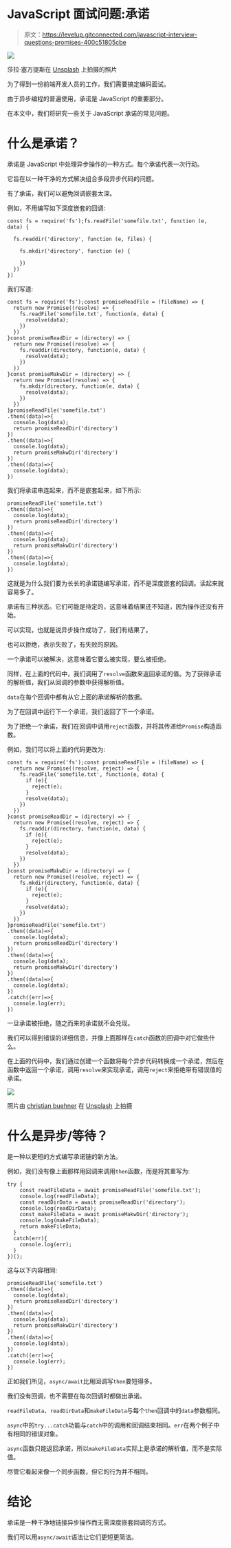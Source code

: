 # JavaScript 面试问题:承诺

> 原文：<https://levelup.gitconnected.com/javascript-interview-questions-promises-400c51805cbe>

![](img/f282df36c6702e2ad7d966413780fe6a.png)

莎拉·塞万提斯在 [Unsplash](https://unsplash.com?utm_source=medium&utm_medium=referral) 上拍摄的照片

为了得到一份前端开发人员的工作，我们需要搞定编码面试。

由于异步编程的普遍使用，承诺是 JavaScript 的重要部分。

在本文中，我们将研究一些关于 JavaScript 承诺的常见问题。

# 什么是承诺？

承诺是 JavaScript 中处理异步操作的一种方式。每个承诺代表一次行动。

它旨在以一种干净的方式解决组合多段异步代码的问题。

有了承诺，我们可以避免回调嵌套太深。

例如，不用编写如下深度嵌套的回调:

```
const fs = require('fs');fs.readFile('somefile.txt', function (e, data) {

  fs.readdir('directory', function (e, files) {

    fs.mkdir('directory', function (e) {

    })
  })
})
```

我们写道:

```
const fs = require('fs');const promiseReadFile = (fileName) => {
  return new Promise((resolve) => {
    fs.readFile('somefile.txt', function(e, data) {
      resolve(data);
    })
  })
}const promiseReadDir = (directory) => {
  return new Promise((resolve) => {
    fs.readdir(directory, function(e, data) {
      resolve(data);
    })
  })
}const promiseMakwDir = (directory) => {
  return new Promise((resolve) => {
    fs.mkdir(directory, function(e, data) {
      resolve(data);
    })
  })
}promiseReadFile('somefile.txt')
.then((data)=>{
  console.log(data);
  return promiseReadDir('directory')
})
.then((data)=>{
  console.log(data);
  return promiseMakwDir('directory')
})
.then((data)=>{
  console.log(data);  
})
```

我们将承诺串连起来，而不是嵌套起来，如下所示:

```
promiseReadFile('somefile.txt')
.then((data)=>{
  console.log(data);
  return promiseReadDir('directory')
})
.then((data)=>{
  console.log(data);
  return promiseMakwDir('directory')
})
.then((data)=>{
  console.log(data);  
})
```

这就是为什么我们要为长长的承诺链编写承诺，而不是深度嵌套的回调。读起来就容易多了。

承诺有三种状态。它们可能是待定的，这意味着结果还不知道，因为操作还没有开始。

可以实现，也就是说异步操作成功了，我们有结果了。

也可以拒绝，表示失败了，有失败的原因。

一个承诺可以被解决，这意味着它要么被实现，要么被拒绝。

同样，在上面的代码中，我们调用了`resolve`函数来返回承诺的值。为了获得承诺的解析值，我们从回调的参数中获得解析值。

`data`在每个回调中都有从它上面的承诺解析的数据。

为了在回调中运行下一个承诺，我们返回了下一个承诺。

为了拒绝一个承诺，我们在回调中调用`reject`函数，并将其传递给`Promise`构造函数。

例如，我们可以将上面的代码更改为:

```
const fs = require('fs');const promiseReadFile = (fileName) => {
  return new Promise((resolve, reject) => {
    fs.readFile('somefile.txt', function(e, data) {
      if (e){
        reject(e);
      }
      resolve(data);
    })
  })
}const promiseReadDir = (directory) => {
  return new Promise((resolve, reject) => {
    fs.readdir(directory, function(e, data) {
      if (e){
        reject(e);
      }
      resolve(data);
    })
  })
}const promiseMakwDir = (directory) => {
  return new Promise((resolve, reject) => {
    fs.mkdir(directory, function(e, data) {
      if (e){
        reject(e);
      }
      resolve(data);
    })
  })
}promiseReadFile('somefile.txt')
.then((data)=>{
  console.log(data);
  return promiseReadDir('directory')
})
.then((data)=>{
  console.log(data);
  return promiseMakwDir('directory')
})
.then((data)=>{
  console.log(data);  
})
.catch((err)=>{
  console.log(err);
})
```

一旦承诺被拒绝，随之而来的承诺就不会兑现。

我们可以得到错误的详细信息，并像上面那样在`catch`函数的回调中对它做些什么。

在上面的代码中，我们通过创建一个函数将每个异步代码转换成一个承诺，然后在函数中返回一个承诺，调用`resolve`来实现承诺，调用`reject`来拒绝带有错误值的承诺。

![](img/79177ee8187139a24f279f6739c8bee6.png)

照片由 [christian buehner](https://unsplash.com/@christianbuehner?utm_source=medium&utm_medium=referral) 在 [Unsplash](https://unsplash.com?utm_source=medium&utm_medium=referral) 上拍摄

# 什么是异步/等待？

是一种以更短的方式编写承诺链的新方法。

例如，我们没有像上面那样用回调来调用`then`函数，而是将其重写为:

```
try {
    const readFileData = await promiseReadFile('somefile.txt');
    console.log(readFileData);
    const readDirData = await promiseReadDir('directory');
    console.log(readDirData);
    const makeFileData = await promiseMakwDir('directory');
    console.log(makeFileData);
    return makeFileData;
  }
  catch(err){
    console.log(err);
  }  
})();
```

这与以下内容相同:

```
promiseReadFile('somefile.txt')
.then((data)=>{
  console.log(data);
  return promiseReadDir('directory')
})
.then((data)=>{
  console.log(data);
  return promiseMakwDir('directory')
})
.then((data)=>{
  console.log(data);  
})
.catch((err)=>{
  console.log(err);
})
```

正如我们所见，`async/await`比用回调写`then`要短得多。

我们没有回调，也不需要在每次回调时都做出承诺。

`readFileData`、`readDirData`和`makeFileData`与每个`then`回调中的`data`参数相同。

`async`中的`try...catch`功能与`catch`中的调用和回调结束相同。`err`在两个例子中有相同的错误对象。

`async`函数只能返回承诺，所以`makeFileData`实际上是承诺的解析值，而不是实际值。

尽管它看起来像一个同步函数，但它的行为并不相同。

# 结论

承诺是一种干净地链接异步操作而无需深度嵌套回调的方式。

我们可以用`async/await`语法让它们更短更简洁。
